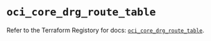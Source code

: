 # `oci_core_drg_route_table`

Refer to the Terraform Registory for docs: [`oci_core_drg_route_table`](https://registry.terraform.io/providers/oracle/oci/6.18.0/docs/resources/core_drg_route_table).
